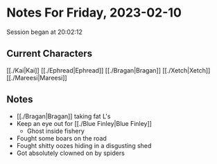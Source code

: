 # Notes For Friday, 2023-02-10
Session began at 20:02:12
## Current Characters
[[./Kai|Kai]]
[[./Ephread|Ephread]]
[[./Bragan|Bragan]]
[[./Xetch|Xetch]]
[[./Mareesi|Mareesi]]
## Notes
- [[./Bragan|Bragan]] taking fat L's
- Keep an eye out for [[./Blue Finley|Blue Finley]]
	- Ghost inside fishery
- Fought some boars on the road
- Fought shitty oozes hiding in a disgusting shed
- Got absolutely clowned on by spiders